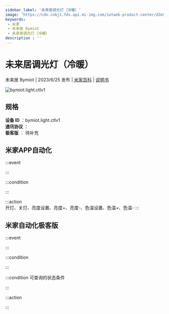 ```yaml
---
sidebar_label: '未来居调光灯（冷暖）'
image: 'https://cdn.cnbj1.fds.api.mi-img.com/iotweb-product-center/d3e9fc601a939662c665987b4bdbd60b_1684892711008.png?GalaxyAccessKeyId=AKVGLQWBOVIRQ3XLEW&Expires=9223372036854775807&Signature=7WU6dycbWQMFZ5YQXmcpD/LZvSo='
keywords: 
 - 米家
 - 未来居 Bymiot
 - 未来居调光灯（冷暖）
description : ''
---
```

# 未来居调光灯（冷暖）

未来居 Bymiot | 2023/6/25 发布 | [米家百科](https://home.mi.com/webapp/content/baike/product/index.html?model=bymiot.light.ctlv1) | [说明书](https://home.mi.com/views/introduction.html?model=bymiot.light.ctlv1&region=cn)

![bymiot.light.ctlv1](https://cdn.cnbj1.fds.api.mi-img.com/iotweb-product-center/d3e9fc601a939662c665987b4bdbd60b_1684892711008.png?GalaxyAccessKeyId=AKVGLQWBOVIRQ3XLEW&Expires=9223372036854775807&Signature=7WU6dycbWQMFZ5YQXmcpD/LZvSo=)

## 规格  
> 
**设备 ID** ：bymiot.light.ctlv1  
**通讯协议** ：  
**极客版**  ： 待补充 


## 米家APP自动化  

:::event  

:::

:::condition  

:::

:::action   
开灯、关灯、亮度设置、亮度+、亮度-、色温设置、色温+、色温-
:::

## 米家自动化极客版  

:::event  

:::

:::condition  

:::

:::condition 可查询的状态条件  

:::

:::action  

:::

        
